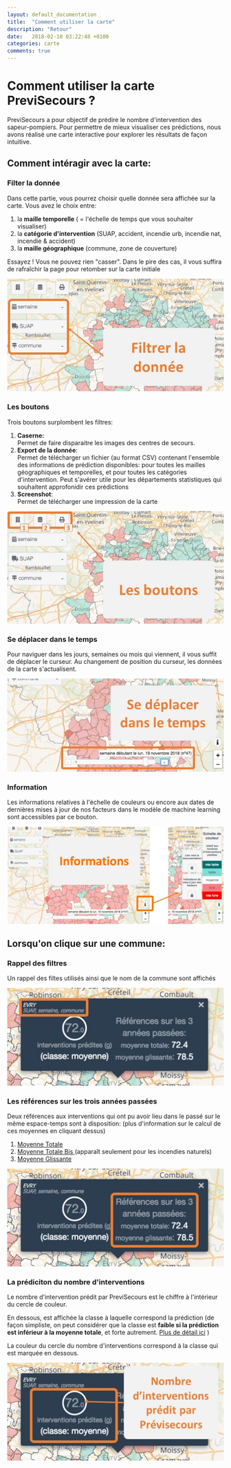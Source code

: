 ```yaml
---
layout: default_documentation
title:  "Comment utiliser la carte"
description: "Retour"
date:   2018-02-10 03:22:48 +0100
categories: carte
comments: true
---
```



# Comment utiliser la carte PreviSecours ?

PreviSecours a pour objectif de prédire le nombre d'intervention des sapeur-pompiers. Pour permettre de mieux visualiser ces prédictions, nous avons réalisé une carte interactive pour explorer les résultats de façon intuitive.

## Comment intéragir avec la carte:  

### Filter la donnée

Dans cette partie, vous pourrez choisir quelle donnée sera affichée sur la carte. Vous avez le choix entre:  

1. la **maille temporelle** ( = l'échelle de temps que vous souhaiter visualiser)
2. la **catégorie d'intervention**  (SUAP, accident, incendie urb, incendie nat, incendie & accident)
3. la **maille géographique** (commune, zone de couverture)

Essayez ! Vous ne pouvez rien "casser". Dans le pire des cas, il vous suffira de rafraîchir la page pour retomber sur la carte initiale

![screenshot_map1](/faq/screenshot_map1.jpg "screenshot_map1 file")  

### Les boutons

Trois boutons surplombent les filtres:  

1. **Caserne:**  
Permet de faire disparaitre les images des centres de secours.  
2. **Export de la donnée**:  
Permet de télécharger un fichier (au format CSV) contenant l'ensemble des informations de prédiction disponibles: pour toutes les mailles géographiques et temporelles, et pour toutes les catégories d'intervention.
Peut s'avérer utile pour les départements statistiques qui souhaitent approfonidir ces prédictions
3. **Screenshot**:  
Permet de télécharger une impression de la carte

![screenshot_map2](/faq/screenshot_map2.jpg "screenshot_map2 file")  


### Se déplacer dans le temps

Pour naviguer dans les jours, semaines ou mois qui viennent, il vous suffit de déplacer le curseur. Au changement de position du curseur, les données de la carte s'actualisent.

![screenshot_map4](/faq/screenshot_map4.jpg "screenshot_map4 file")  



### Information

Les informations relatives à l'échelle de couleurs ou encore aux dates de dernières mises à jour de nos facteurs dans le modèle de machine learning sont accessibles par ce bouton.  

![screenshot_map3](/faq/screenshot_map3.jpg "screenshot_map3 file")  



## Lorsqu'on clique sur une commune:  

### Rappel des filtres
Un rappel des filtes utilisés ainsi que le nom de la commune sont affichés

![screenshot_popup1](/faq/screenshot_popup1.jpg "screenshot_popup1 file")  

### Les références sur les trois années passées

Deux références aux interventions qui ont pu avoir lieu dans le passé sur le même espace-temps sont à disposition: (plus d'information sur le calcul de ces moyennes en cliquant dessus)  

1. [Moyenne Totale ]({{site.baseurl}}/documentation/moyenne/2018/02/10/moyenne-totale.html)
2. [Moyenne Totale Bis ]({{site.baseurl}}/documentation/moyenne/2018/02/10/moyenne-totale-bis.html) (apparaît seulement pour les incendies naturels)
3. [Moyenne Glissante ]({{site.baseurl}}/documentation/moyenne/2018/02/10/moyenne-glissante.html)


![screenshot_popup2](/faq/screenshot_popup2.jpg "screenshot_popup2 file")

### La prédiciton du nombre d'interventions  

Le nombre d'intervention prédit par PreviSecours est le chiffre à l'intérieur du cercle de couleur.  

En dessous, est affichée la classe à laquelle correspond la prédiction (de façon simpliste, on peut considérer que la classe est **faible si la prédiction est inférieur à la moyenne totale**, et forte autrement. [Plus de détail ici]({{site.baseurl}}/documentation/classes/2018/02/10/classes.html) )

La couleur du cercle du nombre d'interventions correspond à la classe qui est marquée en dessous.

![screenshot_popup3](/faq/screenshot_popup3.jpg "screenshot_popup3 file")
